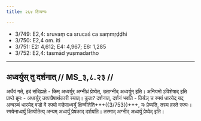 ```yaml
---
title: २६४ टिप्पन्यः

---
```

- 3/749: E2,4: sruvaṃ ca srucaś ca saṃmṛḍḍhi
- 3/750: E2,4 om. iti
- 3/751: E2: 4,612; E4: 4,967; E6: 1,285
- 3/752: E2,4: tasmād yuṣmadartho

____________________________________________


## अध्वर्युस् तु दर्शनात् // MS_३,८.२३ //

अथैवं गते, इदं संदिह्यते - किम् अध्वर्युर् अग्नीध्रं प्रेष्येत्, उताग्नीद् अध्वर्युम् इति। अनियमो ऽविशेषाद् इति प्राप्ते ब्रूमः - अध्वर्युर् उक्तप्रैषार्थकारी स्यात्। कुतः? दर्शनात्, दर्शनं भवति - तिर्यञ् च स्फ्यं धारयेद् यद् अन्वञ्चं धारयेद् वज्रो वै स्फ्यो वज्रेणाध्वर्युं क्षिण्वीतेति+++({3/753})+++, यः प्रेष्यति, तस्य हस्ते स्फ्यः। स्फ्येनाध्वर्युं क्षिण्वीतेत्य् अन्यम् अध्वर्युं प्रेषकाद् दर्शयति। तस्माद् अग्नीद् अध्वर्युं प्रेष्येद् इति।
